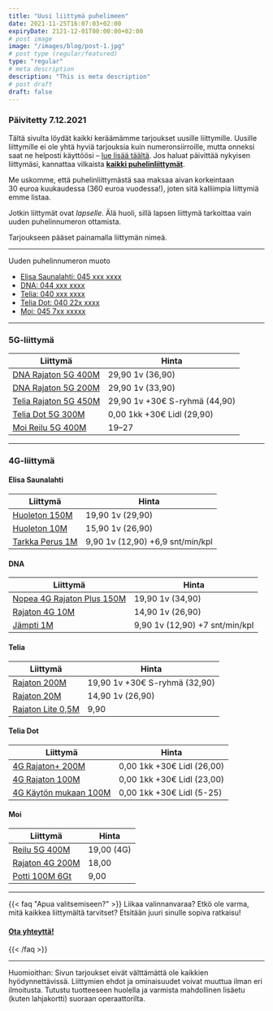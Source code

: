 ```yaml
---
title: "Uusi liittymä puhelimeen"
date: 2021-11-25T16:07:03+02:00
expiryDate: 2121-12-01T00:00:00+02:00
# post image
image: "/images/blog/post-1.jpg"
# post type (regular/featured)
type: "regular"
# meta description
description: "This is meta description"
# post draft
draft: false
---
```


### Päivitetty 7.12.2021

Tältä sivulta löydät kaikki keräämämme tarjoukset uusille liittymille. Uusille liittymille ei ole yhtä hyviä tarjouksia kuin numeronsiirroille, mutta onneksi saat ne helposti käyttöösi – [lue lisää täältä]. Jos haluat päivittää nykyisen liittymäsi, kannattaa vilkaista **[kaikki puhelinliittymät](../puhelin)**.

Me uskomme, että puhelinliittymästä saa maksaa aivan korkeintaan 30&nbsp;euroa kuukaudessa (360&nbsp;euroa vuodessa!), joten sitä kalliimpia liittymiä emme listaa.

Jotkin liittymät ovat _lapselle_. Älä huoli, sillä lapsen liittymä tarkoittaa vain uuden puhelinnumeron ottamista.

Tarjoukseen pääset painamalla liittymän nimeä.

[lue lisää täältä]: #

<hr>

Uuden puhelinnumeron muoto
* [Elisa Saunalahti: 045&nbsp;xxx&nbsp;xxxx](#4g-elisa)
* [DNA: 044&nbsp;xxx&nbsp;xxxx](#4g-dna)
* [Telia: 040&nbsp;xxx&nbsp;xxxx](#4g-telia)
* [Telia Dot: 040&nbsp;22x&nbsp;xxxx](#4g-dot)
* [Moi: 045&nbsp;7xx&nbsp;xxxxx](#4g-moi)

<hr>

<a name="5g"></a>
### 5G-liittymä

Liittymä                 |Hinta
-------------------------|--------------------------------
[DNA Rajaton 5G 400M]    |29,90 1v (36,90)
[DNA Rajaton 5G 200M]    |29,90 1v (33,90)
[Telia Rajaton 5G 450M]  |29,90 1v +30€ S-ryhmä (44,90)
[Telia Dot 5G 300M][lidl]|0,00 1kk +30€ Lidl (29,90)
[Moi Reilu 5G 400M]      |19–27

[DNA Rajaton 5G 400M]: https://kauppa4.dna.fi/Puhelinliittym%C3%A4t/Kiinte%C3%A4-hinta,-rajaton-k%C3%A4ytt%C3%B6/DNA-Rajaton-5G-400M/p/MCAMP-G4-QVS000014
[DNA Rajaton 5G 200M]: https://kauppa4.dna.fi/Puhelinliittymät/Kiinteä-hinta,-rajaton-käyttö/DNA-Rajaton-5G-200M/p/QVS000017
[Telia Rajaton 5G 450M]: https://kauppa.telia.fi/yksityisille/tuotteet/liittyma.aspx?Subscription=Voice&Plan=Rajaton5G450M&kampanja=R5G450M21103LK
[lidl]: https://www.telia.fi/dot/lidlplus
[Moi Reilu 5G 400M]: https://www.moi.fi/5g

<hr>

<a name="4g"></a>
### 4G-liittymä

<a name="4g-elisa"></a>
#### Elisa Saunalahti

Liittymä                 |Hinta
-------------------------|-------------------------------
[Huoleton 150M][elapsi]  |19,90 1v (29,90)
[Huoleton 10M][elapsi]   |15,90 1v (26,90)
[Tarkka Perus 1M][elapsi]|9,90 1v (12,90) +6,9&nbsp;snt/min/kpl

[elapsi]: https://elisa.fi/kauppa/liittyma-lapselle

<a name="4g-dna"></a>
#### DNA

Liittymä                            |Hinta
------------------------------------|------------------------------
[Nopea 4G Rajaton Plus 150M][dlapsi]|19,90 1v (34,90)
[Rajaton 4G 10M][dlapsi]            |14,90 1v (26,90)
[Jämpti 1M][dlapsi]                 |9,90 1v (12,90) +7&nbsp;snt/min/kpl

[dlapsi]: https://www.dna.fi/kouluun/liittymat

<a name="4g-telia"></a>
#### Telia

Liittymä           |Hinta
-------------------|-----------------------------
[Rajaton 200M]     |19,90 1v +30€ S-ryhmä (32,90)
[Rajaton 20M]      |14,90 1v (26,90)
[Rajaton Lite 0,5M]|9,90

[Rajaton 200M]: https://kauppa.telia.fi/yksityisille/tuotteet/liittyma.aspx?Subscription=Voice&Plan=Rajaton200M&kampanja=R200M21103LK
[Rajaton 20M]: https://kauppa.telia.fi/yksityisille/tuotteet/liittyma.aspx?Subscription=Voice&Plan=Rajaton20M&kampanja=R20M21146
[Rajaton Lite 0,5M]: https://kauppa.telia.fi/yksityisille/tuotteet/liittyma.aspx?Subscription=Voice&Plan=RajatonLite05M

[tnum]: https://www.telia.fi/kampanjat/liittymat/huippudiili

<a name="4g-dot"></a>
#### Telia Dot

Liittymä                     |Hinta
-----------------------------|--------------------------------
[4G Rajaton+ 200M][lidl]     |0,00 1kk +30€ Lidl (26,00)
[4G Rajaton 100M][lidl]      |0,00 1kk +30€ Lidl (23,00)
[4G Käytön mukaan 100M][lidl]|0,00 1kk +30€ Lidl (5-25)

<a name="4g-moi"></a>
#### Moi

Liittymä              |Hinta
----------------------|----------
[Reilu 5G 400M][m5g]  |19,00 (4G)
[Rajaton 4G 200M][m4g]|18,00
[Potti 100M 6Gt][mp]  |9,00

[m5g]: https://www.moi.fi/5g
[m4g]: https://www.moi.fi/tilaa
[mp]: https://www.moi.fi/moipotti

<hr>

{{< faq "Apua valitsemiseen?" >}}
Liikaa valinnanvaraa? Etkö ole varma, mitä kaikkea liittymältä tarvitset? Etsitään juuri sinulle sopiva ratkaisu!

#### [Ota yhteyttä!](../../ota-yhteytta)
{{< /faq >}}

<hr>

Huomioithan: Sivun tarjoukset eivät välttämättä ole kaikkien hyödynnettävissä. Liittymien ehdot ja ominaisuudet voivat muuttua ilman eri ilmoitusta. Tutustu tuotteeseen huolella ja varmista mahdollinen lisäetu (kuten lahjakortti) suoraan operaattorilta.
